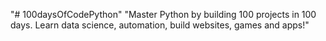 "# 100daysOfCodePython" 
"Master Python by building 100 projects in 100 days. Learn data science, automation, build websites, games and apps!"